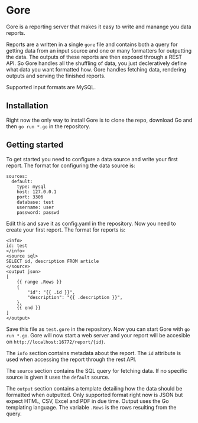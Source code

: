 # Gore

Gore is a reporting server that makes it easy to write and manange you data reports.

Reports are a written in a single `gore` file and contains both a query for getting data from an input source and one or many formatters for outputting the data. The outputs of these reports are then exposed through a REST API. So Gore handles all the shuffling of data, you just decleratively define what data you want formatted how. Gore handles fetching data, rendering outputs and serving the finished reports.


Supported input formats are MySQL.

## Installation

Right now the only way to install Gore is to clone the repo, download Go and then `go run *.go` in the repository.

## Getting started

To get started you need to configure a data source and write your first report. The format for configuring the data source is:

```
sources:
  default:
    type: mysql
    host: 127.0.0.1
    port: 3306
    database: test
    username: user
    password: passwd
```

Edit this and save it as config.yaml in the repository. Now you need to create your first report. The format for reports is:

```
<info>
id: test
</info>
<source sql>
SELECT id, description FROM article
</source>
<output json>
[
    {{ range .Rows }}
    {
        "id": "{{ .id }}",
        "description": "{{ .description }}",
    },
    {{ end }}
]
</output>
```

Save this file as `test.gore` in the repository. Now you can start Gore with `go run *.go`. Gore will now start a web server and your report will be accesible on `http://localhost:16772/report/{id}`.

The `info` section contains metadata about the report. The `id` attribute is used when accessing the report through the rest API.

The `source` section contains the SQL query for fetching data. If no specific source is given it uses the `default` source.

The `output` section contains a template detailing how the data should be formatted when outputted. Only supported format right now is JSON but expect HTML, CSV, Excel and PDF in due time. Output uses the Go templating language. The variable `.Rows` is the rows resulting from the query.